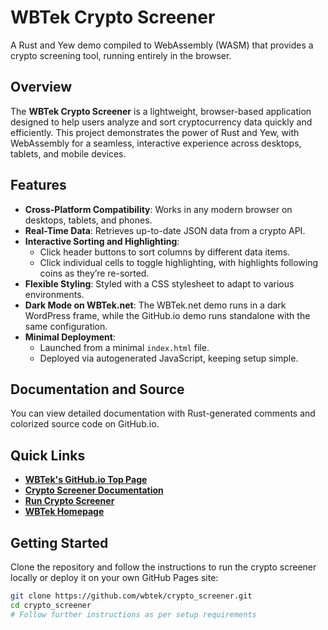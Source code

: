 # WBTek Crypto Screener

A Rust and Yew demo compiled to WebAssembly (WASM) that provides a crypto screening tool, running entirely in the browser.

## Overview

The **WBTek Crypto Screener** is a lightweight, browser-based application designed to help users analyze and sort cryptocurrency data quickly and efficiently. This project demonstrates the power of Rust and Yew, with WebAssembly for a seamless, interactive experience across desktops, tablets, and mobile devices.

## Features

- **Cross-Platform Compatibility**: Works in any modern browser on desktops, tablets, and phones.
- **Real-Time Data**: Retrieves up-to-date JSON data from a crypto API.
- **Interactive Sorting and Highlighting**:
  - Click header buttons to sort columns by different data items.
  - Click individual cells to toggle highlighting, with highlights following coins as they’re re-sorted.
- **Flexible Styling**: Styled with a CSS stylesheet to adapt to various environments.
- **Dark Mode on WBTek.net**: The WBTek.net demo runs in a dark WordPress frame, while the GitHub.io demo runs standalone with the same configuration.
- **Minimal Deployment**:
  - Launched from a minimal `index.html` file.
  - Deployed via autogenerated JavaScript, keeping setup simple.

## Documentation and Source

You can view detailed documentation with Rust-generated comments and colorized source code on GitHub.io.

## Quick Links

- **[WBTek's GitHub.io Top Page](https://wbtek.github.io)**
- **[Crypto Screener Documentation](https://wbtek.github.io/crypto_screener)**
- **[Run Crypto Screener](https://wbtek.github.io/cs/)**
- **[WBTek Homepage](https://wbtek.net)**

## Getting Started

Clone the repository and follow the instructions to run the crypto screener locally or deploy it on your own GitHub Pages site:

```bash
git clone https://github.com/wbtek/crypto_screener.git
cd crypto_screener
# Follow further instructions as per setup requirements

